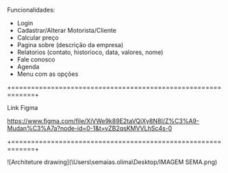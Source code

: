 Funcionalidades:

- Login 
- Cadastrar/Alterar Motorista/Cliente 
- Calcular preço 
- Pagina sobre (descrição da empresa)
- Relatorios (contato, historioco, data, valores, nome)
- Fale conosco
- Agenda
- Menu com as opções 

+============================================================+

Link Figma

https://www.figma.com/file/XiVWe9k89E2taVQiXy8N8I/Z%C3%A9-Mudan%C3%A7a?node-id=0-1&t=vZB2qsKMVVLhSc4s-0

+============================================================+

![Architeture drawing](\Users\semaias.olima\Desktop/IMAGEM SEMA.png)